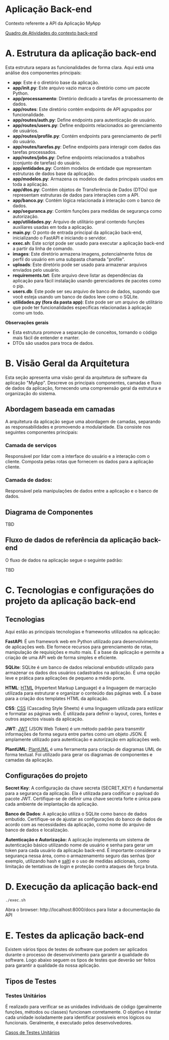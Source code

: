 # Aplicação Back-end

Contexto referente a API da Aplicação MyApp

[Quadro de Atividades do contexto back-end](?)

# A. Estrutura da aplicação back-end

Esta estrutura separa as funcionalidades de forma clara. Aqui está uma análise dos componentes principais:

* **app**: Este é o diretório base da aplicação.
* **app/init.py**: Este arquivo vazio marca o diretório como um pacote Python.
* **app/processamento**: Diretório dedicado a tarefas de processamento de dados.
* **app/routes**: Este diretório contém endpoints de API agrupados por funcionalidade.
* **app/routes/auth.py**: Define endpoints para autenticação de usuário.
* **app/routes/users.py**: Define endpoints relacionados ao gerenciamento de usuários.
* **app/routes/profile.py**: Contém endpoints para gerenciamento de perfil do usuário.
* **app/routes/tarefas.py**: Define endpoints para interagir com dados das tarefas processados.
* **app/routes/jobs.py**: Define endpoints relacionados a trabalhos (conjunto de tarefas) do usuário.
* **app/entidades.py**: Contém modelos de entidade que representam estruturas de dados base da aplicação.
* **app/modelos.py**: Armazena os modelos de dados principais usados em toda a aplicação.
* **app/dtos.py**: Contém objetos de Transferência de Dados (DTOs) que representam estruturas de dados para interações com a API.
* **app/banco.py**: Contém lógica relacionada à interação com o banco de dados.
* **app/seguranca.py**: Contém funções para medidas de segurança como autorização.
* **app/utilidades.py**: Arquivo de utilitário geral contendo funções auxiliares usadas em toda a aplicação.
* **main.py**: O ponto de entrada principal da aplicação back-end, inicializando o FastAPI e iniciando o servidor.
* **exec.sh**: Este script pode ser usado para executar a aplicação back-end a partir da linha de comando.
* **images**: Este diretório armazena imagens, potencialmente fotos de perfil do usuário em uma subpasta chamada "profile".
* **uploads**: Este diretório pode ser usado para armazenar arquivos enviados pelo usuário.
* **requirements.txt**: Este arquivo deve listar as dependências da aplicação para fácil instalação usando gerenciadores de pacotes como o pip.
* **users.db**: Este pode ser seu arquivo de banco de dados, supondo que você esteja usando um banco de dados leve como o SQLite.
* **utilidades.py (fora da pasta app)**: Este pode ser um arquivo de utilitário que pode ter funcionalidades específicas relacionadas à aplicação como um todo.

**Observações gerais**

- Esta estrutura promove a separação de conceitos, tornando o código mais fácil de entender e manter. 
- DTOs são usados para troca de dados.

# B. Visão Geral da Arquitetura

Esta seção apresenta uma visão geral da arquitetura de software da aplicação "MyApp". Descreve os principais componentes, camadas e fluxo de dados da aplicação, fornecendo uma compreensão geral da estrutura e organização do sistema.

## Abordagem baseada em camadas

A arquitetura da aplicação segue uma abordagem de camadas, separando as responsabilidades e promovendo a modularidade. Ela consiste nos seguintes componentes principais:

### Camada de serviços

Responsável por lidar com a interface do usuário e a interação com o cliente. Composta pelas rotas que fornecem os dados para a aplicação cliente.

### Camada de dados:

Responsável pela manipulações de dados entre a aplicação e o banco de dados. 

## Diagrama de Componentes

TBD

## Fluxo de dados de referência da aplicação back-end

O fluxo de dados na aplicação segue o seguinte padrão:

TBD

# C. Tecnologias e configurações do projeto da aplicação back-end

## Tecnologias

Aqui estão as principais tecnologias e frameworks utilizados na aplicação:

**FastAPI**: É um framework web em Python utilizado para desenvolvimento de aplicações web. Ele fornece recursos para gerenciamento de rotas,  manipulação de requisições e muito mais. É a base da aplicação e permite a criação de uma API web de forma simples e eficiente.

**SQLite**: SQLite é um banco de dados relacional embutido utilizado para armazenar os dados dos usuários cadastrados na aplicação. É uma opção leve e prática para aplicações de pequeno a médio porte.

**HTML**: [HTML](https://en.wikipedia.org/wiki/HTML) (Hypertext Markup Language) é a linguagem de marcação utilizada para estruturar e organizar o conteúdo das páginas web. É a base para a criação dos templates HTML da aplicação.

**CSS**: [CSS](https://en.wikipedia.org/wiki/CSS) (Cascading Style Sheets) é uma linguagem utilizada para estilizar e formatar as páginas web. É utilizada para definir o layout, cores, fontes e outros aspectos visuais da aplicação.

**JWT**: [JWT](https://jwt.io) (JSON Web Token) é um método padrão para transmitir informações de forma segura entre partes como um objeto JSON. É amplamente utilizado para autenticação e autorização em aplicações web.

**PlantUML**: [PlantUML](https://en.wikipedia.org/wiki/PlantUML) é uma ferramenta para criação de diagramas UML de forma textual. Foi utilizado para gerar os diagramas de componentes e camadas da aplicação.

## Configurações do projeto

**Secret Key**: A configuração da chave secreta (SECRET_KEY) é fundamental para a segurança da aplicação. Ela é utilizada para codificar o payload do pacote JWT. Certifique-se de definir uma chave secreta forte e única para cada ambiente de implantação da aplicação.

**Banco de Dados**: A aplicação utiliza o SQLite como banco de dados embutido. Certifique-se de ajustar as configurações do banco de dados de acordo com as necessidades da aplicação, como nome do arquivo de banco de dados e localização.

**Autenticação e Autorização:** A aplicação implementa um sistema de autenticação básico utilizando nome de usuário e senha para gerar um token para cada usuário da aplicação back-end. É importante considerar a segurança nessa área, como o armazenamento seguro das senhas (por exemplo, utilizando hash e [salt](https://en.wikipedia.org/wiki/Salt_(cryptography))) e o uso de medidas adicionais, como limitação de tentativas de login e proteção contra ataques de força bruta.

# D. Execução da aplicação back-end

```bash
./exec.sh
```

Abra o browser: http://localhost:8000/docs para listar a documentação da API


# E. Testes da aplicação back-end

Existem vários tipos de testes de software que podem ser aplicados durante o processo de desenvolvimento para garantir a qualidade do software. Logo abaixo seguem os tipos de testes que deverão ser feitos para garantir a qualidade da nossa aplicação. 

## Tipos de Testes

### Testes Unitários

É realizado para verificar se as unidades individuais de código (geralmente funções, métodos ou classes) funcionam corretamente. O objetivo é testar cada unidade isoladamente para identificar possíveis erros lógicos ou funcionais. Geralmente, é executado pelos desenvolvedores.

[Casos de Testes Unitários](?)